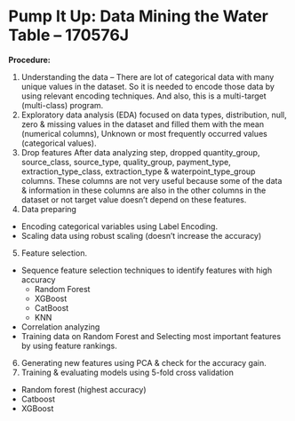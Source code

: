 # Pump It Up: Data Mining the Water Table  – 170576J

**Procedure:**
1.	Understanding the data – There are lot of categorical data with many unique values in the dataset. So it is needed to encode those data by using relevant encoding techniques. And also, this is a multi-target (multi-class) program.
2.	Exploratory data analysis (EDA)
  focused on data types, distribution, null, zero & missing values in the dataset and filled them with the mean (numerical columns), Unknown or most frequently occurred values (categorical values).
3.	Drop features
  After data analyzing step, dropped quantity_group, source_class, source_type, quality_group, payment_type, extraction_type_class, extraction_type & waterpoint_type_group columns. These columns are not very useful because some of the data & information in these columns are also in the other columns in the dataset or not target value doesn’t depend on these features. 
4.	Data preparing
  -	Encoding categorical variables using Label Encoding.
  - Scaling data using robust scaling (doesn’t increase the accuracy)
5.	Feature selection.
  - Sequence feature selection techniques to identify features with high accuracy
    -	Random Forest
    -	XGBoost
    -	CatBoost
    -	KNN
  -	Correlation analyzing
  -	Training data on Random Forest and Selecting most important features by using feature rankings.
6.	Generating new features using PCA & check for the accuracy gain.
7.	Training & evaluating models using 5-fold cross validation
  -	Random forest (highest accuracy)
  -	Catboost
  -	XGBoost




